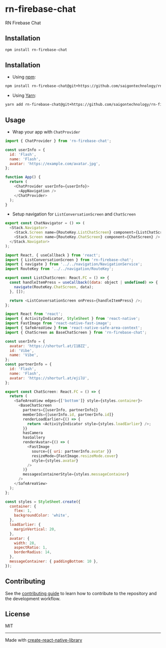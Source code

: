 # rn-firebase-chat

RN Firebase Chat

## Installation

```sh
npm install rn-firebase-chat
```

## Installation

- Using [npm](https://www.npmjs.com/#getting-started):

```sh
npm install rn-firebase-chat@git+https://github.com/saigontechnology/rn-firebase-chat.git @react-native-firebase/app @react-native-firebase/firestore @react-native-firebase/storage randomcolor react-native-aes-crypto react-native-gifted-chat react-native-vision-camera@4.2.1 react-native-image-picker react-native-fast-image --save
```

- Using [Yarn](https://yarnpkg.com/):

```sh
yarn add rn-firebase-chat@git+https://github.com/saigontechnology/rn-firebase-chat.git @react-native-firebase/app @react-native-firebase/firestore @react-native-firebase/storage randomcolor react-native-aes-crypto react-native-gifted-chat react-native-vision-camera@4.2.1 react-native-image-picker react-native-fast-image
```

## Usage

- Wrap your app with `ChatProvider`

```javascript
import { ChatProvider } from 'rn-firebase-chat';

const userInfo = {
  id: 'Flash',
  name: 'Flash',
  avatar: 'https://example.com/avatar.jpg',
};

function App() {
  return (
    <ChatProvider userInfo={userInfo}>
      <AppNavigation />
    </ChatProvider>
  );
}
```

- Setup navigation for `ListConversationScreen` and `ChatScreen`

```javascript
export const ChatNavigator = () => (
  <Stack.Navigator>
    <Stack.Screen name={RouteKey.ListChatScreen} component={ListChatScreen} />
    <Stack.Screen name={RouteKey.ChatScreen} component={ChatScreen} />
  </Stack.Navigator>
);
```

```javascript
import React, { useCallback } from 'react';
import { ListConversationScreen } from 'rn-firebase-chat';
import { navigate } from '../../navigation/NavigationService';
import RouteKey from '../../navigation/RouteKey';

export const ListChatScreen: React.FC = () => {
  const handleItemPress = useCallback((data: object | undefined) => {
    navigate(RouteKey.ChatScreen, data);
  }, []);

  return <ListConversationScreen onPress={handleItemPress} />;
};
```

```javascript
import React from 'react';
import { ActivityIndicator, StyleSheet } from 'react-native';
import FastImage from 'react-native-fast-image';
import { SafeAreaView } from 'react-native-safe-area-context';
import { ChatScreen as BaseChatScreen } from 'rn-firebase-chat';

const userInfo = {
  avatar: 'https://shorturl.at/I1BZZ',
  id: 'Vibe',
  name: 'Vibe',
};
const partnerInfo = {
  id: 'Flash',
  name: 'Flash',
  avatar: 'https://shorturl.at/ejilU',
};

export const ChatScreen: React.FC = () => {
  return (
    <SafeAreaView edges={['bottom']} style={styles.container}>
      <BaseChatScreen
        partners={[userInfo, partnerInfo]}
        memberIds={[userInfo.id, partnerInfo.id]}
        renderLoadEarlier={() => {
          return <ActivityIndicator style={styles.loadEarlier} />;
        }}
        hasCamera
        hasGallery
        renderAvatar={() => (
          <FastImage
            source={{ uri: partnerInfo.avatar }}
            resizeMode={FastImage.resizeMode.cover}
            style={styles.avatar}
          />
        )}
        messagesContainerStyle={styles.messageContainer}
      />
    </SafeAreaView>
  );
};

const styles = StyleSheet.create({
  container: {
    flex: 1,
    backgroundColor: 'white',
  },
  loadEarlier: {
    marginVertical: 20,
  },
  avatar: {
    width: 28,
    aspectRatio: 1,
    borderRadius: 14,
  },
  messageContainer: { paddingBottom: 10 },
});
```

## Contributing

See the [contributing guide](CONTRIBUTING.md) to learn how to contribute to the repository and the development workflow.

## License

MIT

---

Made with [create-react-native-library](https://github.com/callstack/react-native-builder-bob)
